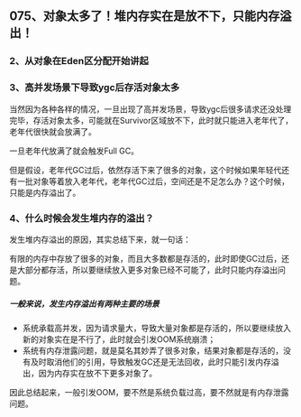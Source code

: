 ## **075、对象太多了！堆内存实在是放不下，只能内存溢出！**

### 2、从对象在Eden区分配开始讲起

### 3、高并发场景下导致ygc后存活对象太多

当然因为各种各样的情况，一旦出现了高并发场景，导致ygc后很多请求还没处理完毕，存活对象太多，可能就在Survivor区域放不下，此时就只能进入老年代了，老年代很快就会放满了。

一旦老年代放满了就会触发Full GC。

但是假设，老年代GC过后，依然存活下来了很多的对象，这个时候如果年轻代还有一批对象等着放入老年代，老年代GC过后，空间还是不足怎么办？这个时候，只能是内存溢出了。

### 4、什么时候会发生堆内存的溢出？

发生堆内存溢出的原因，其实总结下来，就一句话：

有限的内存中存放了很多的对象，而且大多数都是存活的，此时即使GC过后，还是大部分都存活，所以要继续放入更多对象已经不可能了，此时只能内存溢出问题。

##### 一般来说，发生内存溢出有两种主要的场景

- 系统承载高并发，因为请求量大，导致大量对象都是存活的，所以要继续放入新的对象实在是不行了，此时就会引发OOM系统崩溃；
- 系统有内存泄露问题，就是莫名其妙弄了很多对象，结果对象都是存活的，没有及时取消他们的引用，导致触发GC还是无法回收，此时只能引发内存溢出，因为内存实在放不下更多对象了。

因此总结起来，一般引发OOM，要不然是系统负载过高，要不然就是有内存泄露问题。


